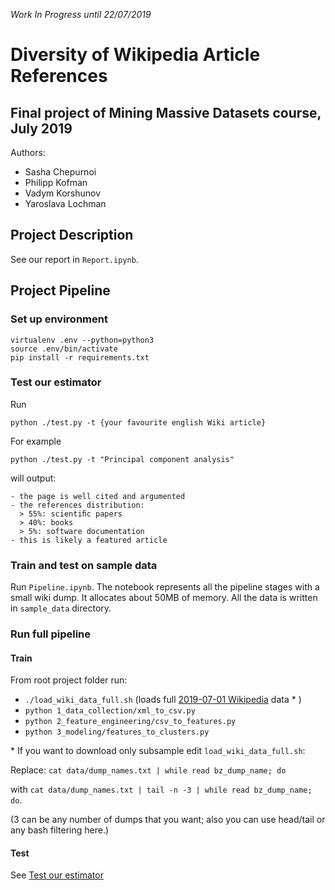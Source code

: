 *Work In Progress until 22/07/2019*
# Diversity of Wikipedia Article References
## Final project of Mining Massive Datasets course, July 2019

Authors:

* Sasha Chepurnoi
* Philipp Kofman
* Vadym Korshunov
* Yaroslava Lochman

## Project Description


See our report in `Report.ipynb`.

## Project Pipeline

### Set up environment

```
virtualenv .env --python=python3
source .env/bin/activate
pip install -r requirements.txt
```

### Test our estimator
Run 
```
python ./test.py -t {your favourite english Wiki article}
```

For example
```
python ./test.py -t "Principal component analysis"
```
will output:
```
- the page is well cited and argumented
- the references distribution:
  > 55%: scientiﬁc papers
  > 40%: books
  > 5%: software documentation
- this is likely a featured article
```

### Train and test on sample data
Run `Pipeline.ipynb`.
The notebook represents all the pipeline stages with a small wiki dump. It allocates about 50MB of memory. All the data is written in `sample_data` directory. 

### Run full pipeline

#### Train
From root project folder run:

- `./load_wiki_data_full.sh` (loads full [2019-07-01 Wikipedia](https://dumps.wikimedia.org/enwiki/20190701/) data * )
- `python 1_data_collection/xml_to_csv.py`
- `python 2_feature_engineering/csv_to_features.py`
- `python 3_modeling/features_to_clusters.py`

\* If you want to download only subsample edit `load_wiki_data_full.sh`:

Replace: `cat data/dump_names.txt | while read bz_dump_name; do`

with `cat data/dump_names.txt | tail -n -3 | while read bz_dump_name; do`.

(3 can be any number of dumps that you want; also you can use head/tail or any bash filtering here.)

#### Test
See [Test our estimator](#test-our-estimator)
